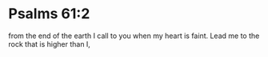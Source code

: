 # Psalms 61:2

from the end of the earth I call to you when my heart is faint. Lead me to the rock that is higher than I,

